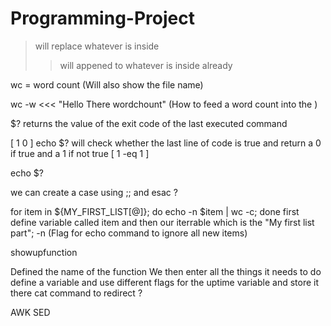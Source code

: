 # Programming-Project

> will replace whatever is inside
>> will appened to whatever is inside already 

wc = word count (Will also show the file name)

wc -w <<< "Hello There wordchount" (How to feed a word count into the )

$? returns the value of the exit code of the last executed command 

[ 1 0 ]
echo  $? will check whether the last line of code is true and return a 0 if true and a 1 if not true 
[ 1 -eq 1 ]

echo $?

we can create a case using ;; and esac ? 

for item in ${MY_FIRST_LIST[@]}; do echo -n $item | wc -c; done 
first define variable called item and then our iterrable which is the "My first list part"; -n (Flag for echo command to ignore all new items)

showupfunction

Defined the name of the function 
We then enter all the things it needs to do 
define a variable and use different flags for the uptime variable and store it there
cat command to redirect ? 


AWK
SED